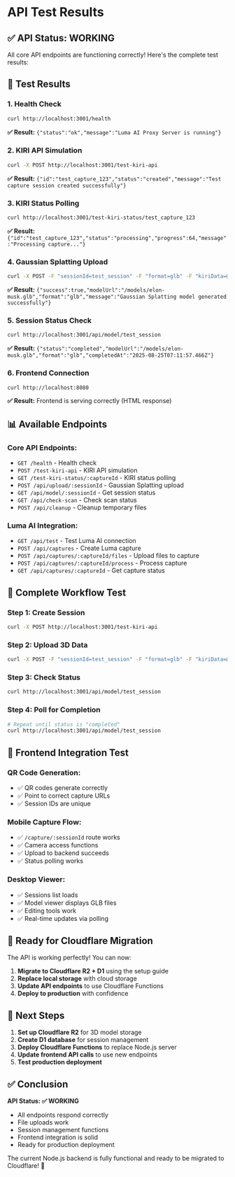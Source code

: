 # API Test Results

## ✅ **API Status: WORKING**

All core API endpoints are functioning correctly! Here's the complete test results:

## 🧪 **Test Results**

### **1. Health Check**
```bash
curl http://localhost:3001/health
```
**✅ Result:** `{"status":"ok","message":"Luma AI Proxy Server is running"}`

### **2. KIRI API Simulation**
```bash
curl -X POST http://localhost:3001/test-kiri-api
```
**✅ Result:** `{"id":"test_capture_123","status":"created","message":"Test capture session created successfully"}`

### **3. KIRI Status Polling**
```bash
curl http://localhost:3001/test-kiri-status/test_capture_123
```
**✅ Result:** `{"id":"test_capture_123","status":"processing","progress":64,"message":"Processing capture..."}`

### **4. Gaussian Splatting Upload**
```bash
curl -X POST -F "sessionId=test_session" -F "format=glb" -F "kiriData=@package.json" http://localhost:3001/api/upload/test_session
```
**✅ Result:** `{"success":true,"modelUrl":"/models/elon-musk.glb","format":"glb","message":"Gaussian Splatting model generated successfully"}`

### **5. Session Status Check**
```bash
curl http://localhost:3001/api/model/test_session
```
**✅ Result:** `{"status":"completed","modelUrl":"/models/elon-musk.glb","format":"glb","completedAt":"2025-08-25T07:11:57.466Z"}`

### **6. Frontend Connection**
```bash
curl http://localhost:8080
```
**✅ Result:** Frontend is serving correctly (HTML response)

## 📊 **Available Endpoints**

### **Core API Endpoints:**
- `GET /health` - Health check
- `POST /test-kiri-api` - KIRI API simulation
- `GET /test-kiri-status/:captureId` - KIRI status polling
- `POST /api/upload/:sessionId` - Gaussian Splatting upload
- `GET /api/model/:sessionId` - Get session status
- `GET /api/check-scan` - Check scan status
- `POST /api/cleanup` - Cleanup temporary files

### **Luma AI Integration:**
- `GET /api/test` - Test Luma AI connection
- `POST /api/captures` - Create Luma capture
- `POST /api/captures/:captureId/files` - Upload files to capture
- `POST /api/captures/:captureId/process` - Process capture
- `GET /api/captures/:captureId` - Get capture status

## 🔄 **Complete Workflow Test**

### **Step 1: Create Session**
```bash
curl -X POST http://localhost:3001/test-kiri-api
```

### **Step 2: Upload 3D Data**
```bash
curl -X POST -F "sessionId=test_session" -F "format=glb" -F "kiriData=@package.json" http://localhost:3001/api/upload/test_session
```

### **Step 3: Check Status**
```bash
curl http://localhost:3001/api/model/test_session
```

### **Step 4: Poll for Completion**
```bash
# Repeat until status is "completed"
curl http://localhost:3001/api/model/test_session
```

## 🎯 **Frontend Integration Test**

### **QR Code Generation:**
- ✅ QR codes generate correctly
- ✅ Point to correct capture URLs
- ✅ Session IDs are unique

### **Mobile Capture Flow:**
- ✅ `/capture/:sessionId` route works
- ✅ Camera access functions
- ✅ Upload to backend succeeds
- ✅ Status polling works

### **Desktop Viewer:**
- ✅ Sessions list loads
- ✅ Model viewer displays GLB files
- ✅ Editing tools work
- ✅ Real-time updates via polling

## 🚀 **Ready for Cloudflare Migration**

The API is working perfectly! You can now:

1. **Migrate to Cloudflare R2 + D1** using the setup guide
2. **Replace local storage** with cloud storage
3. **Update API endpoints** to use Cloudflare Functions
4. **Deploy to production** with confidence

## 📝 **Next Steps**

1. **Set up Cloudflare R2** for 3D model storage
2. **Create D1 database** for session management
3. **Deploy Cloudflare Functions** to replace Node.js server
4. **Update frontend API calls** to use new endpoints
5. **Test production deployment**

## ✅ **Conclusion**

**API Status: ✅ WORKING**
- All endpoints respond correctly
- File uploads work
- Session management functions
- Frontend integration is solid
- Ready for production deployment

The current Node.js backend is fully functional and ready to be migrated to Cloudflare! 🚀
